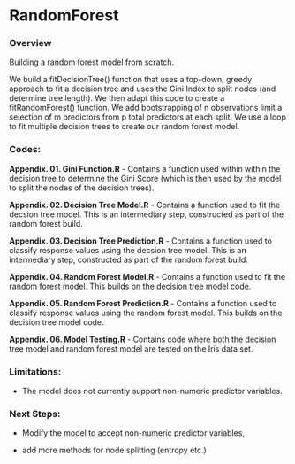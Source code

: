 # RandomForest

### Overview

Building a random forest model from scratch.

We build a fitDecisionTree() function that uses a top-down, greedy approach to fit a decision tree and uses the Gini Index to split nodes (and determine tree length). We then adapt this code to create a fitRandomForest() function. We add bootstrapping of n observations limit a selection of m predictors from p total predictors at each split. We use a loop to fit multiple decision trees to create our random forest model.


### Codes:

**Appendix. 01. Gini Function.R** - Contains a function used within within the decision tree to determine the Gini Score (which is then used by the model to split the nodes of the decision trees).

**Appendix. 02. Decision Tree Model.R** - Contains a function used to fit the decsion tree model. This is an intermediary step, constructed as part of the random forest build.

**Appendix. 03. Decision Tree Prediction.R** - Contains a function used to classify response values using the decsion tree model. This is an intermediary step, constructed as part of the random forest build.

**Appendix. 04. Random Forest Model.R** - Contains a function used to fit the random forest model. This builds on the decision tree model code.

**Appendix. 05. Random Forest Prediction.R** - Contains a function used to classify response values using the random forest model. This builds on the decision tree model code.

**Appendix. 06. Model Testing.R** - Contains code where both the decision tree model and random forest model are tested on the Iris data set.


### Limitations:

* The model does not currently support non-numeric predictor variables.

### Next Steps:

* Modify the model to accept non-numeric predictor variables,

* add more methods for node splitting (entropy etc.)

